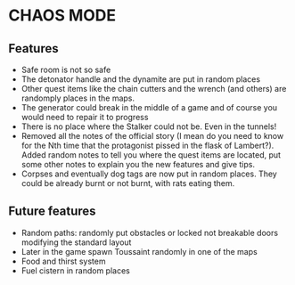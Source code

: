 # CHAOS MODE

## Features

- Safe room is not so safe
- The detonator handle and the dynamite are put in random places
- Other quest items like the chain cutters and the wrench (and others) are randomply places in the maps.
- The generator could break in the middle of a game and of course you would need to repair it to progress
- There is no place where the Stalker could not be. Even in the tunnels!
- Removed all the notes of the official story (I mean do you need to know for the Nth time that the protagonist pissed in the flask of Lambert?). Added random notes to tell you where the quest items are located, put some other notes to explain you the new features and give tips.
- Corpses and eventually dog tags are now put in random places. They could be already burnt or not burnt, with rats eating them.

## Future features

- Random paths: randomly put obstacles or locked not breakable doors modifying the standard layout
- Later in the game spawn Toussaint randomly in one of the maps
- Food and thirst system
- Fuel cistern in random places